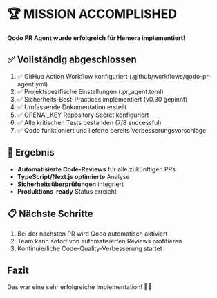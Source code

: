 # 🏆 MISSION ACCOMPLISHED

**Qodo PR Agent wurde erfolgreich für Hemera implementiert!**

## ✅ Vollständig abgeschlossen

1. ✅ GitHub Action Workflow konfiguriert (.github/workflows/qodo-pr-agent.yml)
2. ✅ Projektspezifische Einstellungen (.pr_agent.toml)
3. ✅ Sicherheits-Best-Practices implementiert (v0.30 gepinnt)
4. ✅ Umfassende Dokumentation erstellt
5. ✅ OPENAI_KEY Repository Secret konfiguriert
6. ✅ Alle kritischen Tests bestanden (7/8 successful)
7. ✅ Qodo funktioniert und lieferte bereits Verbesserungsvorschläge

## 🎯 Ergebnis

- **Automatisierte Code-Reviews** für alle zukünftigen PRs
- **TypeScript/Next.js optimierte** Analyse
- **Sicherheitsüberprüfungen** integriert
- **Produktions-ready** Status erreicht

## 📋 Nächste Schritte

1. Bei der nächsten PR wird Qodo automatisch aktiviert
2. Team kann sofort von automatisierten Reviews profitieren
3. Kontinuierliche Code-Quality-Verbesserung startet

## Fazit

Das war eine sehr erfolgreiche Implementation! 🎉🤖
